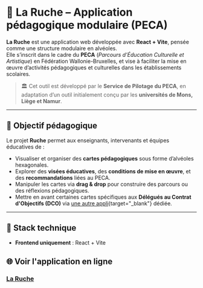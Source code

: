 # 🐝 La Ruche – Application pédagogique modulaire (PECA)

**La Ruche** est une application web développée avec **React + Vite**, pensée comme une structure modulaire en alvéoles.  
Elle s’inscrit dans le cadre du **PECA** (_Parcours d’Éducation Culturelle et Artistique_) en Fédération Wallonie-Bruxelles, et vise à faciliter la mise en œuvre d’activités pédagogiques et culturelles dans les établissements scolaires.

> 🏛️ Cet outil est développé par le **Service de Pilotage du PECA**, en adaptation d’un outil initialement conçu par les **universités de Mons, Liège et Namur**.

---

## 🎯 Objectif pédagogique

Le projet **Ruche** permet aux enseignants, intervenants et équipes éducatives de :

- Visualiser et organiser des **cartes pédagogiques** sous forme d’alvéoles hexagonales.
- Explorer des **visées éducatives**, des **conditions de mise en œuvre**, et des **recommandations** liées au PECA.
- Manipuler les cartes via **drag & drop** pour construire des parcours ou des réflexions pédagogiques.
- Mettre en avant certaines cartes spécifiques aux **Délégués au Contrat d'Objectifs (DCO)** via [une autre appli](https://la-ruche-dco.netlify.app/){target="_blank"} dédiée.

---

## 🧰 Stack technique

- **Frontend uniquement** : React + Vite

## 🌐 Voir l'application en ligne

### [La Ruche](https://la-ruche.netlify.app/)

